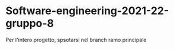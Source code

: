 # Software-engineering-2021-22-gruppo-8

Per l'intero progetto, spsotarsi nel branch ramo principale
